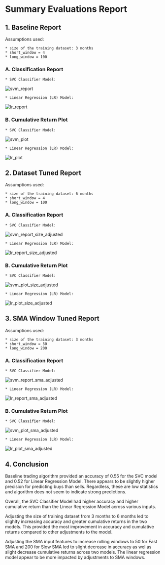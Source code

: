 # Summary Evaluations Report

## 1. Baseline Report 
Assumptions used: 

    * size of the training dataset: 3 months
    * short_window = 4
    * long_window = 100

### A. Classification Report
    * SVC Classifier Model:
![svm_report](./Resources/svm_report.png)

    * Linear Regression (LR) Model:
![lr_report](./Resources/lr_report.png)

### B. Cumulative Return Plot
    * SVC Classifier Model:
![svm_plot](./Resources/svm_plot.png)

    * Linear Regression (LR) Model:
![lr_plot](./Resources/lr_plot.png)

## 2. Dataset Tuned Report 
Assumptions used: 

    * size of the training dataset: 6 months
    * short_window = 4
    * long_window = 100

### A. Classification Report
    * SVC Classifier Model:
![svm_report_size_adjusted](./Resources/svm_report_size_adjusted.png)

    * Linear Regression (LR) Model:
![lr_report_size_adjusted](./Resources/lr_report_size_adjusted.png)

### B. Cumulative Return Plot
    * SVC Classifier Model:
![svm_plot_size_adjusted](./Resources/svm_plot_size_adjusted.png)

    * Linear Regression (LR) Model:
![lr_plot_size_adjusted](./Resources/lr_plot_size_adjusted.png)

## 3. SMA Window Tuned Report 
Assumptions used: 

    * size of the training dataset: 3 months
    * short_window = 50
    * long_window = 200

### A. Classification Report
    * SVC Classifier Model:
![svm_report_sma_adjusted](./Resources/svm_report_sma_adjusted.png)

    * Linear Regression (LR) Model:
![lr_report_sma_adjusted](./Resources/lr_report_sma_adjusted.png)

### B. Cumulative Return Plot
    * SVC Classifier Model:
![svm_plot_sma_adjusted](./Resources/svm_plot_sma_adjusted.png)

    * Linear Regression (LR) Model:
![lr_plot_sma_adjusted](./Resources/lr_plot_sma_adjusted.png)

## 4. Conclusion
Baseline trading algorithm provided an accuracy of 0.55 for the SVC model and 0.52 for Linear Regression Model. There appears to be slightly higher precision for predicting buys than sells. Regardless, these are low statistics and algorithm does not seem to indicate strong predictions.

Overall, the SVC Classifier Model had higher accuracy and higher cumulative return than the Linear Regression Model across various inputs. 

Adjusting the size of training dataset from 3 months to 6 months led to slighlty increasing accuracy and greater cumulative returns in the two models. This provided the most improvement in accuracy and cumulative returns compared to other adjustments to the model.

Adjusting the SMA input features to increase rolling windows to 50 for Fast SMA and 200 for Slow SMA led to slight decrease in accuracy as wel as slight decrease cumulative returns across two models. The linear regression model appear to be more impacted by adjustments to SMA windows. 
